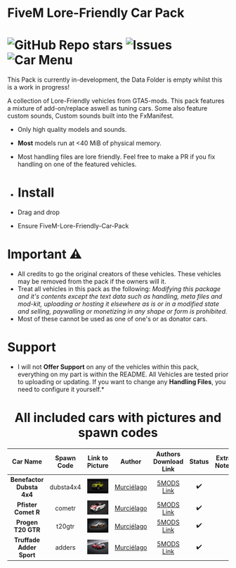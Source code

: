 # FiveM Lore-Friendly Car Pack
![GitHub Repo stars](https://img.shields.io/github/stars/SpiritsCreations/FiveM-Lore-Friendly-Car-Pack?style=for-the-badge)
![Issues](https://img.shields.io/github/issues/SpiritsCreations/FiveM-Lore-Friendly-Car-Pack?style=for-the-badge&logo=github)
![Car Menu](https://img.shields.io/badge/Vehicles%20As%20of%20Now-4-brightgreen?style=for-the-badge)
==========================

This Pack is currently in-development, the Data Folder is empty whilst this is a work in progress!

A collection of Lore-Friendly vehicles from GTA5-mods. This pack features a mixture of add-on/replace aswell as tuning cars. Some also feature custom sounds, Custom sounds built into the FxManifest.
* Only high quality models and sounds.
* **Most** models run at <40 MiB of physical memory.
* Most handling files are lore friendly. Feel free to make a PR if you fix handling on one of the featured vehicles.

* # Install
* Drag and drop
* Ensure FiveM-Lore-Friendly-Car-Pack

# Important ⚠️
* All credits to go the original creators of these vehicles. These vehicles may be removed from the pack if the owners will it.
* Treat all vehicles in this pack as the following: *Modifying this package and it's contents except the text data such as handling, meta files and mod-kit, uploading or hosting it elsewhere as is or in a modified state and selling, paywalling or monetizing in any shape or form is prohibited.*
* Most of these cannot be used as one of one's or as donator cars.

# Support
* I will not **Offer Support** on any of the vehicles within this pack, everything on my part is within the README. All Vehicles are tested prior to uploading or updating. If you want to change any **Handling Files**, you need to configure it yourself.*

<center><h1>All included cars with pictures and spawn codes</h1></center>

| Car Name | Spawn Code  | Link to Picture | Author | Authors Download Link | Status | Extra Notes |
| :-: | :-: | :-: | :-: | :-: | :-: | :-: |
| **Benefactor Dubsta 4x4** | dubsta4x4 | ![Picture](./image/dubsta4x4.webp) | [Murciélago](https://www.gta5-mods.com/users/Murci%C3%A9lago) | [5MODS Link](https://www.gta5-mods.com/vehicles/benefactor-dubsta-4x4) | ✔️ |
| **Pfister Comet R** | cometr | ![Picture](./image/cometr.webp) | [Murciélago](https://www.gta5-mods.com/users/Murci%C3%A9lago) | [5MODS Link](https://www.gta5-mods.com/vehicles/pfister-comet-r-add-on-replace) | ✔️ |
| **Progen T20 GTR** | t20gtr | ![Picture](./image/t20gtr.webp) | [Murciélago](https://www.gta5-mods.com/users/Murci%C3%A9lago) | [5MODS Link](https://www.gta5-mods.com/vehicles/progen-t20-gtr-add-on) | ✔️ |
| **Truffade Adder Sport** | adders | ![Picture](./image/adders.webp) | [Murciélago](https://www.gta5-mods.com/users/Murci%C3%A9lago) | [5MODS Link](https://www.gta5-mods.com/vehicles/truffade-adder-sport-add-on) | ✔️ |
